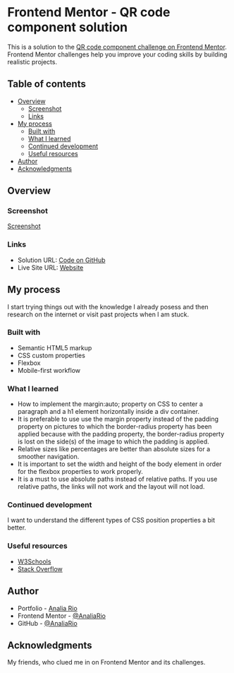 # Frontend Mentor - QR code component solution

This is a solution to the [QR code component challenge on Frontend Mentor](https://www.frontendmentor.io/challenges/qr-code-component-iux_sIO_H). Frontend Mentor challenges help you improve your coding skills by building realistic projects.

## Table of contents

- [Overview](#overview)
  - [Screenshot](#screenshot)
  - [Links](#links)
- [My process](#my-process)
  - [Built with](#built-with)
  - [What I learned](#what-i-learned)
  - [Continued development](#continued-development)
  - [Useful resources](#useful-resources)
- [Author](#author)
- [Acknowledgments](#acknowledgments)

## Overview

### Screenshot

[Screenshot](./images/screenshot.png)

### Links

- Solution URL: [Code on GitHub](https://github.com/AnaliaRio/Frontend-mentor-1-qr-code-component)
- Live Site URL: [Website](https://your-live-site-url.com)

## My process

I start trying things out with the knowledge I already posess and then research on the internet or visit past projects when I am stuck.

### Built with

- Semantic HTML5 markup
- CSS custom properties
- Flexbox
- Mobile-first workflow

### What I learned

- How to implement the margin:auto; property on CSS to center a paragraph and a h1 element horizontally inside a div container.
- It is preferable to use use the margin property instead of the padding property on pictures to which the border-radius property has been applied because with the padding property, the border-radius property is lost on the side(s) of the image to which the padding is applied.
- Relative sizes like percentages are better than absolute sizes for a smoother navigation.
- It is important to set the width and height of the body element in order for the flexbox properties to work properly.
- It is a must to use absolute paths instead of relative paths. If you use relative paths, the links will not work and the layout will not load.

### Continued development

I want to understand the different types of CSS position properties a bit better.

### Useful resources

- [W3Schools](https://www.w3schools.com/)
- [Stack Overflow](https://stackoverflow.com/)

## Author

- Portfolio - [Analia Rio](https://analiario.github.io/Portfolio/)
- Frontend Mentor - [@AnaliaRio](https://www.frontendmentor.io/profile/AnaliaRio)
- GitHub - [@AnaliaRio](https://github.com/AnaliaRio)

## Acknowledgments

My friends, who clued me in on Frontend Mentor and its challenges.
